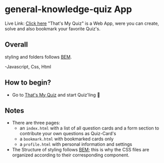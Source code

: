 # general-knowledge-quiz App

Live Link: <a href="https://ozanyurdakul98.github.io/general-knowledge-quiz/">Click here</a>
"That's My Quiz" is a Web App, were you can create, solve and also bookmark your favorite Quiz's.

## Overall
styling and folders follows
<a href="http://getbem.com/introduction">BEM</a>.

-Javascript, Css, Html


<!-- this is why the CSS files are organized according to their corresponding component. -->

## How to begin?

- Go to <a href="https://ozanyurdakul98.github.io/general-knowledge-quiz/">That's My Quiz</a> and start Quiz'ling 🎉

## Notes

- There are three pages:
  - an `index.html` with a list of all question cards and a form section to contribute your own questions as Quiz-Card's
  - a `bookmark.html` with bookmarked cards only
  - a `profile.html` with personal information and settings
- The Structure of styling follows [BEM](http://getbem.com/introduction/); this is why the CSS files are organized according to their corresponding component.
